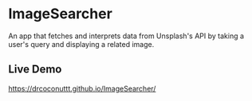 # ImageSearcher

An app that fetches and interprets data from Unsplash's API by taking a user's query and displaying a related image.

## Live Demo
 
https://drcoconuttt.github.io/ImageSearcher/
